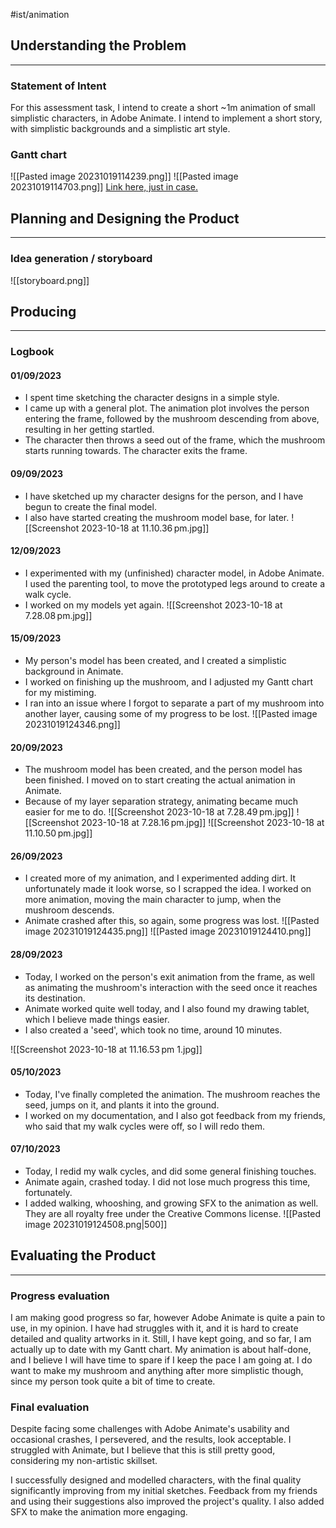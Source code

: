 #ist/animation 

## Understanding the Problem
---
### Statement of Intent
For this assessment task, I intend to create a short ~1m animation of small simplistic characters, in Adobe Animate. I intend to implement a short story, with simplistic backgrounds and a simplistic art style. 

### Gantt chart
![[Pasted image 20231019114239.png]]
![[Pasted image 20231019114703.png]]
[Link here, just in case.](https://docs.google.com/spreadsheets/d/1EEJCdPR6NbWoBU7badbbKlhIDn23PeMrXRpjTpyY1GY/edit#gid=0)

## Planning and Designing the Product
---
### Idea generation / storyboard

![[storyboard.png]]


## Producing
---
### Logbook

#### 01/09/2023
- I spent time sketching the character designs in a simple style. 
- I came up with a general plot. The animation plot involves the person entering the frame, followed by the mushroom descending from above, resulting in her getting startled.
- The character then throws a seed out of the frame, which the mushroom starts running towards. The character exits the frame.

#### 09/09/2023
- I have sketched up my character designs for the person, and I have begun to create the final model.
- I also have started creating the mushroom model base, for later.
![[Screenshot 2023-10-18 at 11.10.36 pm.jpg]]
#### 12/09/2023
- I experimented with my (unfinished) character model, in Adobe Animate. I used the parenting tool, to move the prototyped legs around to create a walk cycle.
- I worked on my models yet again.
![[Screenshot 2023-10-18 at 7.28.08 pm.jpg]]

#### 15/09/2023
- My person's model has been created, and I created a simplistic background in Animate.
- I worked on finishing up the mushroom, and I adjusted my Gantt chart for my mistiming.
- I ran into an issue where I forgot to separate a part of my mushroom into another layer, causing some of my progress to be lost.
![[Pasted image 20231019124346.png]]

#### 20/09/2023
- The mushroom model has been created, and the person model has been finished. I moved on to start creating the actual animation in Animate. 
- Because of my layer separation strategy, animating became much easier for me to do.
![[Screenshot 2023-10-18 at 7.28.49 pm.jpg]]
![[Screenshot 2023-10-18 at 7.28.16 pm.jpg]]
![[Screenshot 2023-10-18 at 11.10.50 pm.jpg]]
#### 26/09/2023
- I created more of my animation, and I experimented adding dirt. It unfortunately made it look worse, so I scrapped the idea. I worked on more animation, moving the main character to jump, when the mushroom descends. 
- Animate crashed after this, so again, some progress was lost.
![[Pasted image 20231019124435.png]]
![[Pasted image 20231019124410.png]]
#### 28/09/2023
- Today, I worked on the person's exit animation from the frame, as well as animating the mushroom's interaction with the seed once it reaches its destination. 
- Animate worked quite well today, and I also found my drawing tablet, which I believe made things easier.
- I also created a 'seed', which took no time, around 10 minutes.

![[Screenshot 2023-10-18 at 11.16.53 pm 1.jpg]]

#### 05/10/2023
- Today, I've finally completed the animation. The mushroom reaches the seed, jumps on it, and plants it into the ground.
- I worked on my documentation, and I also got feedback from my friends, who said that my walk cycles were off, so I will redo them.

#### 07/10/2023
- Today, I redid my walk cycles, and did some general finishing touches. 
- Animate again, crashed today. I did not lose much progress this time, fortunately.
- I added walking, whooshing, and growing SFX to the animation as well. They are all royalty free under the Creative Commons license.
![[Pasted image 20231019124508.png|500]]



## Evaluating the Product
---
### Progress evaluation
I am making good progress so far, however Adobe Animate is quite a pain to use, in my opinion. I have had struggles with it, and it is hard to create detailed and quality artworks in it. Still, I have kept going, and so far, I am actually up to date with my Gantt chart. My animation is about half-done, and I believe I will have time to spare if I keep the pace I am going at. I do want to make my mushroom and anything after more simplistic though, since my person took quite a bit of time to create.

### Final evaluation
Despite facing some challenges with Adobe Animate's usability and occasional crashes, I persevered, and the results, look acceptable. I struggled with Animate, but I believe that this is still pretty good, considering my non-artistic skillset.

I successfully designed and modelled characters, with the final quality significantly improving from my initial sketches. Feedback from my friends and using their suggestions also improved the project's quality. I also added SFX to make the animation more engaging. 




